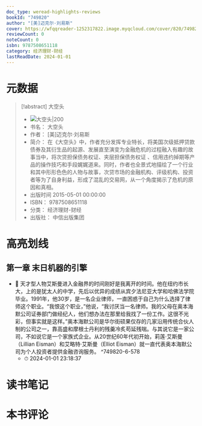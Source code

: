 ```yaml
---
doc_type: weread-highlights-reviews
bookId: "749820"
author: "[美]迈克尔·刘易斯"
cover: https://wfqqreader-1252317822.image.myqcloud.com/cover/820/749820/t7_749820.jpg
reviewCount: 0
noteCount: 0
isbn: 9787508651118
category: 经济理财-财经
lastReadDate: 2024-01-01
---
```

# 元数据
> [!abstract] 大空头
> - ![ 大空头|200](https://wfqqreader-1252317822.image.myqcloud.com/cover/820/749820/t7_749820.jpg)
> - 书名： 大空头
> - 作者： [美]迈克尔·刘易斯
> - 简介： 在《大空头》中，作者充分发挥专业特长，将美国次级抵押贷款债券及其衍生品的起源、发展直至演变为金融危机的过程融入有趣的故事当中，将次贷担保债务权证、夹层担保债务权证 、信用违约掉期等产品的操作技巧和手段娓娓道来。同时，作者也全景式地描绘了一个行业和其中形形色色的人物与故事，次贷市场的金融机构、评级机构、投资者等为了自身利益，形成了混乱的交易网，从一个角度揭示了危机的原因和真相。
> - 出版时间 2015-05-01 00:00:00
> - ISBN： 9787508651118
> - 分类： 经济理财-财经
> - 出版社： 中信出版集团

# 高亮划线

## 第一章 末日机器的引擎


- 📌 天才型人物艾斯曼进入金融界的时间刚好是我离开的时间。他在纽约市长大，上的是犹太人的中学，先后以优异的成绩从宾夕法尼亚大学和哈佛法学院毕业。1991年，他30岁，是一名企业律师，一直困惑于自己为什么选择了律师这个职业。“我恨这个职业，”他说，“我讨厌当一名律师。我的父母在奥本海默公司证券部门做经纪人，他们想办法在那里给我找了一份工作。这很不光彩，但事实就是这样。”奥本海默公司是华尔街硕果仅存的几家沿用传统合伙人制的公司之一，靠高盛和摩根士丹利的残羹冷炙苟延残喘。与其说它是一家公司，不如说它是一个家族式企业。从20世纪60年代初开始，莉莲·艾斯曼（Lillian Eisman）和艾略特·艾斯曼（Elliot Eisman）就一直代表奥本海默公司为个人投资者提供金融咨询服务。 ^749820-6-578
    - ⏱ 2024-01-01 23:18:37 
# 读书笔记

# 本书评论

